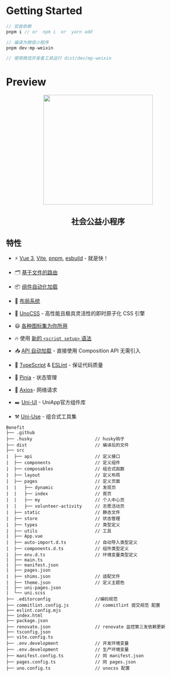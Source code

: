 # Getting Started
```js
// 安装依赖
pnpm i // or  npm i  or  yarn add

// 编译为微信小程序
pnpm dev:mp-weixin

// 使用微信开发者工具运行 dist/dev/mp-weixin
```

# Preview
<p align="center">
  <img src="https://github.com/lian-1024/public-welfare-mp/blob/main/.github/images/preview.png?raw=true" width="300"/>
</p>

<h2 align="center">
社会公益小程序
</h2>

## 特性

- ⚡️ [Vue 3](https://github.com/vuejs/core), [Vite](https://github.com/vitejs/vite), [pnpm](https://pnpm.io/), [esbuild](https://github.com/evanw/esbuild) - 就是快！

- 🗂 [基于文件的路由](./src/pages)

- 📦 [组件自动化加载](./src/components)

- 📑 [布局系统](./src/layouts)

- 🎨 [UnoCSS](https://github.com/unocss/unocss) - 高性能且极具灵活性的即时原子化 CSS 引擎

- 😃 [各种图标集为你所用](https://github.com/antfu/unocss/tree/main/packages/preset-icons)

- 🔥 使用 [新的 `<script setup>` 语法](https://github.com/vuejs/rfcs/pull/227)

- 📥 [API 自动加载](https://github.com/antfu/unplugin-auto-import) - 直接使用 Composition API 无需引入

- 🦾 [TypeScript](https://www.typescriptlang.org/) & [ESLint](https://eslint.org/) - 保证代码质量

- 🍍 [Pinia](https://pinia.vuejs.org/zh/) - 状态管理

- 📡 [Axios](https://www.axios-http.cn/docs/intro)- 网络请求

- ✒️ [Uni-UI](https://uniapp.dcloud.net.cn/component/uniui/uni-ui.html) - UniApp官方组件库

- ⚒️ [Uni-Use](https://uni-helper.js.org/uni-use) - 组合式工具集

```
Benefit
├── .github
├── .husky                        // husky钩子
├── dist                          // 编译后的文件
├── src
|  ├── api                        // 定义接口
|  ├── components                 // 定义组件
|  ├── composables                // 组合式函数
|  ├── layout                     // 定义布局
|  ├── pages                      // 定义页面
|  |   ├── dynamic                // 发现页
|  |   ├── index                  // 首页
|  |   ├── my                     // 个人中心页
|  |   ├── volunteer-activity     // 志愿活动页
|  ├── static                     // 静态文件
|  ├── store                      // 状态管理
|  ├── types                      // 类型定义
|  ├── utils                      // 工具
|  ├── App.vue
|  ├── auto-import.d.ts           // 自动导入类型定义
|  ├── components.d.ts            // 组件类型定义
|  ├── env.d.ts                   // 环境变量类型定义
|  ├── main.ts
|  ├── manifest.json
|  ├── pages.json
|  ├── shims.json                 // 适配文件
|  ├── theme.json                 // 定义主题色
|  ├── uni-pages.json
|  └── uni.scss
├── .editorconfig                 //编码规范
├── commitlint.config.js          // commitlint 提交规范 配置
├── eslint.config.mjs
├── index.html
├── package.json
├── renovate.json                 // renovate 监控第三发依赖更新
├── tsconfig.json
├── vite.config.ts
├── .env.development              // 开发环境变量
├── .env.development              // 生产环境变量
├── manifest.config.ts            // 同 manifest.json
├── pages.config.ts               // 同 pages.json
├── uno.config.ts                 // unocss 配置
```
